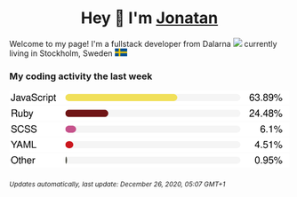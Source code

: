 <h1 align="center">
  Hey 👋 I'm <a href="https://jonatanlindstroom.github.io/Portfolio/" target="_blank">Jonatan</a>
</h1>

Welcome to my page! 
I'm a fullstack developer from Dalarna <img src="https://github.com/JonatanLindstroom/JonatanLindstroom/blob/master/resources/dalahorse.png" height="16px" /> currently living in Stockholm, Sweden <img src="https://github.com/JonatanLindstroom/JonatanLindstroom/blob/master/resources/sweden.png" height="14px" />

### My coding activity the last week

  ![](https://github.com/JonatanLindstroom/JonatanLindstroom/blob/master/images/JavaScript.svg)
  ![](https://github.com/JonatanLindstroom/JonatanLindstroom/blob/master/images/Ruby.svg)
  ![](https://github.com/JonatanLindstroom/JonatanLindstroom/blob/master/images/SCSS.svg)
  ![](https://github.com/JonatanLindstroom/JonatanLindstroom/blob/master/images/YAML.svg)
  ![](https://github.com/JonatanLindstroom/JonatanLindstroom/blob/master/images/Other.svg)

<sub>*Updates automatically, last update: December 26, 2020, 05:07 GMT+1*</sub>
